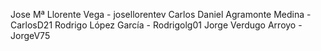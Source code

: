 Jose Mª Llorente Vega - josellorentev
Carlos Daniel Agramonte Medina - CarlosD21
Rodrigo López García - Rodrigolg01
Jorge Verdugo Arroyo - JorgeV75
